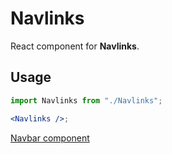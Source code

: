 # Navlinks

React component for **Navlinks**.

## Usage

```jsx
import Navlinks from "./Navlinks";

<Navlinks />;
```

[Navbar component](https://docs.google.com/document/d/1m5Fe0mXKPj7rthNHL-bnWhA9xCENPG8D5ZDfaFKEA8o/edit?usp=sharing)
